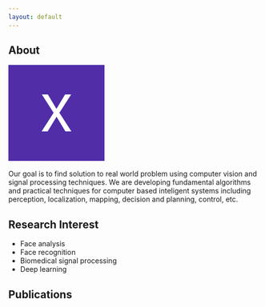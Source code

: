 ```yaml
---
layout: default
---
```


## About 

<img class="profile-picture" src="me.jpg">

Our goal is to find solution to real world problem using computer vision and signal processing techniques. We are developing fundamental algorithms and practical techniques for computer based inteligent systems including perception, localization, mapping, decision and planning, control, etc.


## Research Interest

- Face analysis
- Face recognition
- Biomedical signal processing
- Deep learning


## Publications





